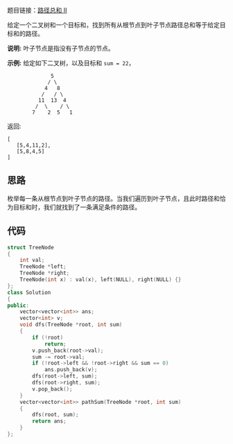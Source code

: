 题目链接：[路径总和 II](https://leetcode-cn.com/problems/path-sum-ii/)

给定一个二叉树和一个目标和，找到所有从根节点到叶子节点路径总和等于给定目标和的路径。

**说明:** 叶子节点是指没有子节点的节点。

**示例:**
给定如下二叉树，以及目标和 `sum = 22`，

```
              5
             / \
            4   8
           /   / \
          11  13  4
         /  \    / \
        7    2  5   1
```

返回:

```
[
   [5,4,11,2],
   [5,8,4,5]
]
```

## 思路

枚举每一条从根节点到叶子节点的路径。当我们遍历到叶子节点，且此时路径和恰为目标和时，我们就找到了一条满足条件的路径。

## 代码

```cpp
struct TreeNode
{
    int val;
    TreeNode *left;
    TreeNode *right;
    TreeNode(int x) : val(x), left(NULL), right(NULL) {}
};
class Solution
{
public:
    vector<vector<int>> ans;
    vector<int> v;
    void dfs(TreeNode *root, int sum)
    {
        if (!root)
            return;
        v.push_back(root->val);
        sum -= root->val;
        if (!root->left && !root->right && sum == 0)
            ans.push_back(v);
        dfs(root->left, sum);
        dfs(root->right, sum);
        v.pop_back();
    }
    vector<vector<int>> pathSum(TreeNode *root, int sum)
    {
        dfs(root, sum);
        return ans;
    }
};
```

